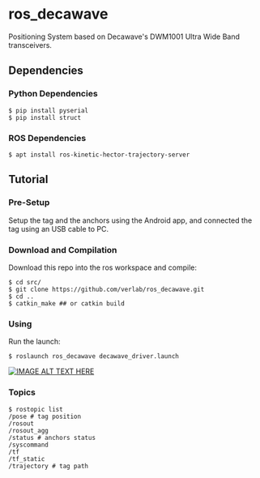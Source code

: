 # ros_decawave
Positioning System based on Decawave's DWM1001 Ultra Wide Band transceivers.

## Dependencies

### Python Dependencies
```
$ pip install pyserial
$ pip install struct
```

### ROS Dependencies
```
$ apt install ros-kinetic-hector-trajectory-server
```

## Tutorial
### Pre-Setup
Setup the tag and the anchors using the Android app, and connected the tag using an USB cable to PC.

### Download and Compilation
Download this repo into the ros workspace and compile:
```
$ cd src/
$ git clone https://github.com/verlab/ros_decawave.git
$ cd ..
$ catkin_make ## or catkin build
```

### Using
Run the launch:
```
$ roslaunch ros_decawave decawave_driver.launch
```
[![IMAGE ALT TEXT HERE](https://img.youtube.com/vi/ieaP79FDLC0/0.jpg)](https://www.youtube.com/watch?v=ieaP79FDLC0)

### Topics
```
$ rostopic list
/pose # tag position
/rosout
/rosout_agg
/status # anchors status
/syscommand
/tf 
/tf_static
/trajectory # tag path
```

